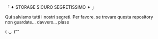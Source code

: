 「 ✦ STORAGE SICURO SEGRETISSIMO ✦ 」

Qui salviamo tutti i nostri segreti. Per favore, se trovare questa repository non guardate... davvero... plase

( ._. )""


